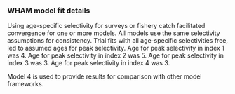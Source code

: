 ### WHAM model fit details

Using age-specific selectivity for surveys or fishery catch facilitated convergence for one or more models.
All models use the same selectivity assumptions for consistency.
Trial fits with all age-specific selectivities free, led to assumed ages for peak selectivity.
Age for peak selectivity in index 1 was 4.
Age for peak selectivity in index 2 was 5.
Age for peak selectivity in index 3 was 3.
Age for peak selectivity in index 4 was 3.

Model 4 is used to provide results for comparison with other model frameworks.
